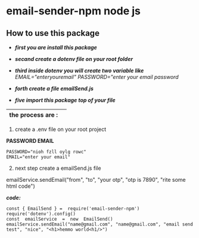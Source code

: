 # email-sender-npm node js

## How to use this package
 - ***first you are install this package***
 - ***secand create a dotenv file on your root folder***
 - ***third inside dotenv you will create two variable like*** 
  *EMAIL="enteryouremail"
     PASSWORD="enter your email password*
  
- ***forth create a file emailSend.js***
- ***five import this package top of your file***

|the process are :|  |
|---------------|--|

 1. create a .env file on your root project

      

**PASSWORD
EMAIL**
     
    PASSWORD="nioh fzll oylg rowc"
    EMAIL="enter your email"
     

 2. next step create a emailSend.js file
 

 emailService.sendEmail("from", "to", "your otp",    "otp is 7890", "rite some html code")

***code:***

    const { EmailSend } =  require('email-sender-npm')
    require('dotenv').config()
    const  emailService  =  new  EmailSend()
    emailService.sendEmail("name@gmail.com", "name@gmail.com", "email send test", "nice", "<h1>hemmo world<h1/>")

 

  

